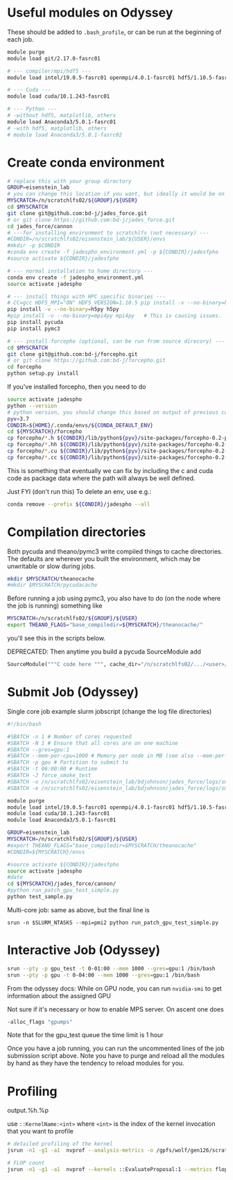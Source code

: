 
Useful modules on Odyssey
=====

These should be added to `.bash_profile`, or can be run at the beginning of each job.

```bash
module purge
module load git/2.17.0-fasrc01

# --- compiler/mpi/hdf5 ---
module load intel/19.0.5-fasrc01 openmpi/4.0.1-fasrc01 hdf5/1.10.5-fasrc01

# --- Cuda ---
module load cuda/10.1.243-fasrc01

# --- Python ---
# -without hdf5, matplotlib, others
module load Anaconda3/5.0.1-fasrc01
# -with hdf5, matplotlib, others
# module load Anaconda3/5.0.1-fasrc02
```

Create conda environment
====

```bash
# replace this with your group directory
GROUP=eisenstein_lab
# you can change this location if you want, but ideally it would be on fast disks
MYSCRATCH=/n/scratchlfs02/${GROUP}/${USER}
cd $MYSCRATCH
git clone git@github.com:bd-j/jades_force.git
# or git clone https://github.com:bd-j/jades_force.git
cd jades_force/cannon
# ---for installing environment to scratchlfs (not necessary) ---
#CONDIR=/n/scratchlfs02/eisenstein_lab/${USER}/envs
#mkdir -p $CONDIR
#conda env create -f jadespho_environment.yml -p ${CONDIR}/jadesfpho
#source activate ${CONDIR}/jadesfpho

# --- normal installation to home directory ---
conda env create -f jadespho_environment.yml
source activate jadespho

# --- install things with HPC specific binaries ---
# CC=gcc HDF5_MPI="ON" HDF5_VERSION=1.10.5 pip install -v --no-binary=h5py h5py
pip install -v --no-binary=h5py h5py
#pip install -v --no-binary=mpi4py mpi4py   # This is causing issues.
pip install pycuda
pip install pymc3

# --- install forcepho (optional, can be run from source direcory) ---
cd $MYSCRATCH
git clone git@github.com:bd-j/forcepho.git
# or git clone https://github.com:bd-j/forcepho.git
cd forcepho
python setup.py install
```

If you've installed forcepho, then you need to do

```bash
source activate jadespho
python --version
# python version, you should change this based on output of previous command
pyv=3.7
CONDIR=${HOME}/.conda/envs/${CONDA_DEFAULT_ENV}
cd ${MYSCRATCH}/forcepho
cp forcepho/*.h ${CONDIR}/lib/python${pyv}/site-packages/forcepho-0.2-py${pyv}.egg/forcepho/
cp forcepho/*.hh ${CONDIR}/lib/python${pyv}/site-packages/forcepho-0.2-py${pyv}.egg/forcepho/
cp forcepho/*.cu ${CONDIR}/lib/python${pyv}/site-packages/forcepho-0.2-py${pyv}.egg/forcepho/
cp forcepho/*.cc ${CONDIR}/lib/python${pyv}/site-packages/forcepho-0.2-py${pyv}.egg/forcepho/
```

This is something that eventually we can fix by including the c and cuda code as package data where the path will always be well defined.

Just FYI (don't run this) To delete an env, use e.g.:

```bash
conda remove --prefix ${CONDIR}/jadespho --all
```

Compilation directories
====
Both pycuda and theano/pymc3 write compiled things to cache directories.  
The defaults are wherever you built the environment, which may be unwritable or slow during jobs.

```bash
mkdir $MYSCRATCH/theanocache
#mkdir $MYSCRATCH/pycudacache
```

Before running a job using pymc3, you also have to do (on the node where the job is running) something like
```bash
MYSCRATCH=/n/scratchlfs02/${GROUP}/${USER}
export THEANO_FLAGS="base_compiledir=${MYSCRATCH}/theanocache/"
```

you'll see this in the scripts below.

DEPRECATED: Then anytime you build a pycuda SourceModule add
```python
SourceModule("""C code here """, cache_dir="/n/scratchlfs02/.../<user>/bdjohnson/pycudacache/")
```

Submit Job (Odyssey)
=====

Single core job example slurm jobscript (change the log file directories)

```bash
#!/bin/bash

#SBATCH -n 1 # Number of cores requested
#SBATCH -N 1 # Ensure that all cores are on one machine
#SBATCH --gres=gpu:1
#SBATCH --mem-per-cpu=1000 # Memory per node in MB (see also --mem-per-cpu)
#SBATCH -p gpu # Partition to submit to
#SBATCH -t 06:00:00 # Runtime
#SBATCH -J force_smoke_test
#SBATCH -o /n/scratchlfs02/eisenstein_lab/bdjohnson/jades_force/logs/smoketest_%A_%a.out # Standard out goes to this file
#SBATCH -e /n/scratchlfs02/eisenstein_lab/bdjohnson/jades_force/logs/smoketest%A_%a.err # Standard err goes to this file

module purge
module load intel/19.0.5-fasrc01 openmpi/4.0.1-fasrc01 hdf5/1.10.5-fasrc01
module load cuda/10.1.243-fasrc01
module load Anaconda3/5.0.1-fasrc01

GROUP=eisenstein_lab
MYSCRATCH=/n/scratchlfs02/${GROUP}/${USER}
#export THEANO_FLAGS="base_compiledir=$MYSCRATCH/theanocache"
#CONDIR=${MYSCRATCH}/envs

#source activate ${CONDIR}/jadesfpho
source activate jadespho
#date
cd ${MYSCRATCH}/jades_force/cannon/
#python run_patch_gpu_test_simple.py
python test_sample.py
```

Multi-core job: same as above, but the final line is

```
srun -n $SLURM_NTASKS --mpi=pmi2 python run_patch_gpu_test_simple.py
```

Interactive Job (Odyssey)
=======

```bash
srun --pty -p gpu_test -t 0-01:00 --mem 1000 --gres=gpu:1 /bin/bash
srun --pty -p gpu -t 0-04:00 --mem 1000 --gres=gpu:1 /bin/bash
```

From the odyssey docs: While on GPU node, you can run `nvidia-smi` to get information about the assigned GPU

Not sure if it's necessary or how to enable MPS server.  On ascent one does

```bash
-alloc_flags "gpumps"
```

Note that for the gpu_test queue the time limit is 1 hour

Once you have a job running, you can run the uncommented lines of the job submission script above. Note you have to purge and reload all the modules by hand as they have the tendency to reload modules for you.


Profiling 
======
output.%h.%p

use `::KernelName:<int>` where `<int>` is the index of the kernel invocation that you want to profile

```bash
# detailed profiling of the kernel
jsrun -n1 -g1 -a1  nvprof --analysis-metrics -o /gpfs/wolf/gen126/scratch/bdjohnson/large_prof_metrics%h.%p.nvvp python run_patch_gpu_test_simple.py 

# FLOP count
jsrun -n1 -g1 -a1  nvprof --kernels ::EvaluateProposal:1 --metrics flop_count_sp python run_patch_gpu_test_simple.py
```